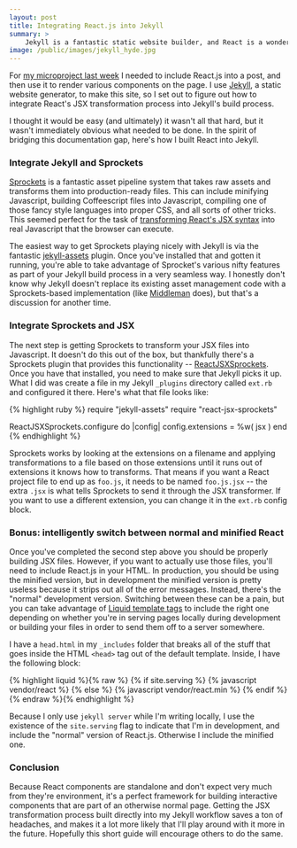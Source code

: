 ```yaml
---
layout: post
title: Integrating React.js into Jekyll
summary: >
    Jekyll is a fantastic static website builder, and React is a wonderful Javascript UI framework. Making them work together isn't very hard, but requires a few not terribly documented steps. Hopefully this post will bridge the documentation gap.
image: /public/images/jekyll_hyde.jpg
---
```


For [my microproject last week](/2014/10/10/mlb-team-colors-in-hexadecimal/) I needed to include React.js into a post, and then use it to render various components on the page. I use [Jekyll](http://jekyllrb.com/), a static website generator, to make this site, so I set out to figure out how to integrate React's JSX transformation process into Jekyll's build process.

I thought it would be easy (and ultimately) it wasn't all that hard, but it wasn't immediately obvious what needed to be done. In the spirit of bridging this documentation gap, here's how I built React into Jekyll.

### Integrate Jekyll and Sprockets

[Sprockets](https://github.com/sstephenson/sprockets) is a fantastic asset pipeline system that takes raw assets and transforms them into production-ready files. This can include minifying Javascript, building Coffeescript files into Javascript, compiling one of those fancy style languages into proper CSS, and all sorts of other tricks. This seemed perfect for the task of [transforming React's JSX syntax](http://facebook.github.io/react/docs/jsx-in-depth.html#the-transform) into real Javascript that the browser can execute.

The easiest way to get Sprockets playing nicely with Jekyll is via the fantastic [jekyll-assets](https://github.com/ixti/jekyll-assets) plugin. Once you've installed that and gotten it running, you're able to take advantage of Sprocket's various nifty features as part of your Jekyll build process in a very seamless way. I honestly don't know why Jekyll doesn't replace its existing asset management code with a Sprockets-based implementation (like [Middleman](http://middlemanapp.com/) does), but that's a discussion for another time.

### Integrate Sprockets and JSX

The next step is getting Sprockets to transform your JSX files into Javascript. It doesn't do this out of the box, but thankfully there's a Sprockets plugin that provides this functionality -- [ReactJSXSprockets](https://github.com/jvatic/react-jsx-sprockets). Once you have that installed, you need to make sure that Jekyll picks it up. What I did was create a file in my Jekyll `_plugins` directory called `ext.rb` and configured it there. Here's what that file looks like:

{% highlight ruby %}
require "jekyll-assets"
require "react-jsx-sprockets"

ReactJSXSprockets.configure do |config|
  config.extensions = %w( jsx )
end
{% endhighlight %}

Sprockets works by looking at the extensions on a filename and applying transformations to a file based on those extensions until it runs out of extensions it knows how to transforms. That means if you want a React project file to end up as `foo.js`, it needs to be named `foo.js.jsx` -- the extra `.jsx` is what tells Sprockets to send it through the JSX transformer. If you want to use a different extension, you can change it in the `ext.rb` config block.

### Bonus: intelligently switch between normal and minified React

Once you've completed the second step above you should be properly building JSX files. However, if you want to actually use those files, you'll need to include React.js in your HTML. In production, you should be using the minified version, but in development the minified version is pretty useless because it strips out all of the error messages. Instead, there's the "normal" development version. Switching between these can be a pain, but you can take advantage of [Liquid template tags](http://liquidmarkup.org/) to include the right one depending on whether you're in serving pages locally during development or building your files in order to send them off to a server somewhere.

I have a `head.html` in my `_includes` folder that breaks all of the stuff that goes inside the HTML `<head>` tag out of the default template. Inside, I have the following block:

{% highlight liquid %}{% raw %}
{% if site.serving %}
    {% javascript vendor/react %}
{% else %}
    {% javascript vendor/react.min %}
{% endif %}
{% endraw %}{% endhighlight %}

Because I only use `jekyll server` while I'm writing locally, I use the existence of the `site.serving` flag to indicate that I'm in development, and include the "normal" version of React.js. Otherwise I include the minified one.

### Conclusion

Because React components are standalone and don't expect very much from they're environment, it's a perfect framework for building interactive components that are part of an otherwise normal page. Getting the JSX transformation process built directly into my Jekyll workflow saves a ton of headaches, and makes it a lot more likely that I'll play around with it more in the future. Hopefully this short guide will encourage others to do the same.
